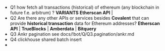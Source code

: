 - Q1 how fetch all transactions (historical) of ethereum (any blockchain in future f.e. arbitrum) ?
  **VARIANTS**
  **Etherscan API** | 
- Q2 Are there any other APIs or services besides **Covalent** that can provide **historical transaction** data for Ethereum addresses?
  **Etherscan API** | **TrueBlocks** | **Amberdata** | **Bitquery**
- Q3 Ankr pagination see docs/!bot/Q/Q3.pagination/ankr.md
- Q4 clickhouse shared batch insert
- 
